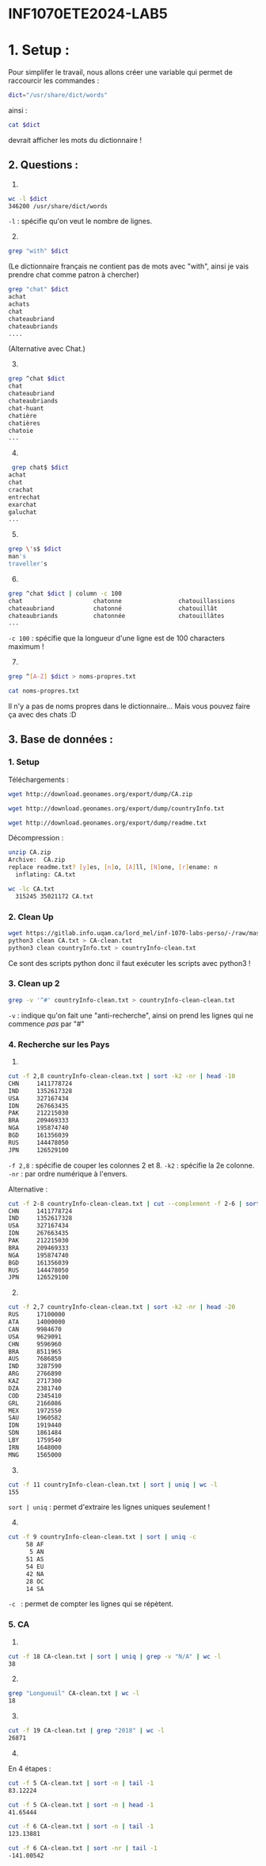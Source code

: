 # INF1070ETE2024-LAB5

# 1. Setup : 

Pour simplifer le travail, nous allons créer une variable qui permet de raccourcir les commandes : 

```sh 
dict="/usr/share/dict/words"
```

ainsi :

```sh
cat $dict 
```

devrait afficher les mots du dictionnaire !

## 2. Questions :

1. 
```sh 
wc -l $dict
346200 /usr/share/dict/words
```
`-l` : spécifie qu'on veut le nombre de lignes. 

2. 
```sh 
grep "with" $dict
```
(Le dictionnaire français ne contient pas de mots avec "with", ainsi je vais prendre chat comme patron à chercher)

```sh 
grep "chat" $dict
achat
achats
chat
chateaubriand
chateaubriands
....
```
(Alternative avec Chat.)

3. 
```sh 
grep ^chat $dict
chat
chateaubriand
chateaubriands
chat-huant
chatière
chatières
chatoie
...
```

4. 
```sh
 grep chat$ $dict
achat
chat
crachat
entrechat
exarchat
galuchat
...
```

5. 
```sh 
grep \'s$ $dict
man's
traveller's
```

6.
```sh
grep ^chat $dict | column -c 100
chat                    chatonne                chatouillassions        chatoyâmes
chateaubriand           chatonné                chatouillât             chatoyant
chateaubriands          chatonnée               chatouillâtes           chatoyante
...
```
`-c 100` : spécifie que la longueur d'une ligne est de 100 characters maximum ! 

7. 
```sh 
grep ^[A-Z] $dict > noms-propres.txt 
```

```sh 
cat noms-propres.txt
```

Il n'y a pas de noms propres dans le dictionnaire... 
Mais vous pouvez faire ça avec des chats :D 


## 3. Base de données : 

### 1. Setup 

Téléchargements : 
```sh 
wget http://download.geonames.org/export/dump/CA.zip
```

```sh 
wget http://download.geonames.org/export/dump/countryInfo.txt
```

```sh 
wget http://download.geonames.org/export/dump/readme.txt
```

Décompression : 
```sh
unzip CA.zip 
Archive:  CA.zip
replace readme.txt? [y]es, [n]o, [A]ll, [N]one, [r]ename: n
  inflating: CA.txt     
```

```sh 
wc -lc CA.txt 
  315245 35021172 CA.txt
```

### 2. Clean Up 
```sh
wget https://gitlab.info.uqam.ca/lord_mel/inf-1070-labs-perso/-/raw/master/labo05/clean
python3 clean CA.txt > CA-clean.txt
python3 clean countryInfo.txt > countryInfo-clean.txt 
```
Ce sont des scripts python donc il faut exécuter les scripts avec python3 !

### 3. Clean up 2
```sh 
grep -v '^#' countryInfo-clean.txt > countryInfo-clean-clean.txt 
```

`-v` : indique qu'on fait une "anti-recherche", ainsi on prend les lignes qui ne commence _pas_ par "#" 

### 4. Recherche sur les Pays
1. 
```sh
cut -f 2,8 countryInfo-clean-clean.txt | sort -k2 -nr | head -10
CHN     1411778724
IND     1352617328
USA     327167434
IDN     267663435
PAK     212215030
BRA     209469333
NGA     195874740
BGD     161356039
RUS     144478050
JPN     126529100
```
`-f 2,8` : spécifie de couper les colonnes 2 et 8. 
`-k2` : spécifie la 2e colonne.
`-nr` : par ordre numérique à l'envers.

Alternative : 
```sh 
cut -f 2-8 countryInfo-clean-clean.txt | cut --complement -f 2-6 | sort -k2 -nr | head -10
CHN     1411778724
IND     1352617328
USA     327167434
IDN     267663435
PAK     212215030
BRA     209469333
NGA     195874740
BGD     161356039
RUS     144478050
JPN     126529100
```

2. 
```sh
cut -f 2,7 countryInfo-clean-clean.txt | sort -k2 -nr | head -20
RUS     17100000
ATA     14000000
CAN     9984670
USA     9629091
CHN     9596960
BRA     8511965
AUS     7686850
IND     3287590
ARG     2766890
KAZ     2717300
DZA     2381740
COD     2345410
GRL     2166086
MEX     1972550
SAU     1960582
IDN     1919440
SDN     1861484
LBY     1759540
IRN     1648000
MNG     1565000
```

3. 
```sh
cut -f 11 countryInfo-clean-clean.txt | sort | uniq | wc -l
155
```
`sort | uniq` : permet d'extraire les lignes uniques seulement ! 

4. 
```sh
cut -f 9 countryInfo-clean-clean.txt | sort | uniq -c 
     58 AF
      5 AN
     51 AS
     54 EU
     42 NA
     28 OC
     14 SA
```
`-c ` : permet de compter les lignes qui se répètent.

### 5. CA 

1. 
```sh
cut -f 18 CA-clean.txt | sort | uniq | grep -v "N/A" | wc -l
38
```

2. 
```sh
grep "Longueuil" CA-clean.txt | wc -l
18
```

3. 
```sh
cut -f 19 CA-clean.txt | grep "2018" | wc -l
26871
```

4. 
En 4 étapes : 

```sh
cut -f 5 CA-clean.txt | sort -n | tail -1
83.12224
```

```sh
cut -f 5 CA-clean.txt | sort -n | head -1
41.65444
```

```sh
cut -f 6 CA-clean.txt | sort -n | tail -1
123.13881
```

```sh
cut -f 6 CA-clean.txt | sort -nr | tail -1
-141.00542
```



